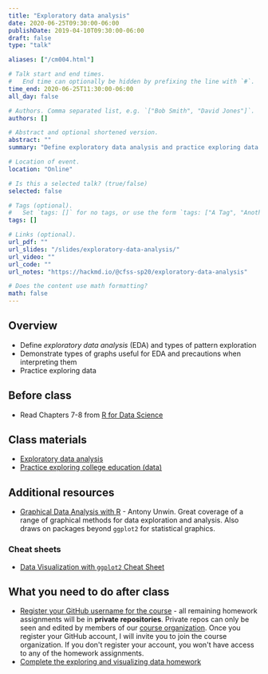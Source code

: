 ```yaml
---
title: "Exploratory data analysis"
date: 2020-06-25T09:30:00-06:00
publishDate: 2019-04-10T09:30:00-06:00
draft: false
type: "talk"

aliases: ["/cm004.html"]

# Talk start and end times.
#   End time can optionally be hidden by prefixing the line with `#`.
time_end: 2020-06-25T11:30:00-06:00
all_day: false

# Authors. Comma separated list, e.g. `["Bob Smith", "David Jones"]`.
authors: []

# Abstract and optional shortened version.
abstract: ""
summary: "Define exploratory data analysis and practice exploring data with visualization methods."

# Location of event.
location: "Online"

# Is this a selected talk? (true/false)
selected: false

# Tags (optional).
#   Set `tags: []` for no tags, or use the form `tags: ["A Tag", "Another Tag"]` for one or more tags.
tags: []

# Links (optional).
url_pdf: ""
url_slides: "/slides/exploratory-data-analysis/"
url_video: ""
url_code: ""
url_notes: "https://hackmd.io/@cfss-sp20/exploratory-data-analysis"

# Does the content use math formatting?
math: false
---
```




## Overview

* Define *exploratory data analysis* (EDA) and types of pattern exploration
* Demonstrate types of graphs useful for EDA and precautions when interpreting them
* Practice exploring data

## Before class

* Read Chapters 7-8 from [R for Data Science](http://r4ds.had.co.nz/)

## Class materials

* [Exploratory data analysis](/notes/exploratory-data-analysis/)
* [Practice exploring college education (data)](/notes/exploratory-data-analysis-practice/)

## Additional resources

* [Graphical Data Analysis with R](http://proxy.uchicago.edu/login?url=http://search.ebscohost.com/login.aspx?direct=true&db=nlebk&AN=1338290&site=ehost-live&scope=site&ebv=EB&ppid=pp_A) - Antony Unwin. Great coverage of a range of graphical methods for data exploration and analysis. Also draws on packages beyond `ggplot2` for statistical graphics.

### Cheat sheets

* [Data Visualization with `ggplot2` Cheat Sheet](https://www.rstudio.com/wp-content/uploads/2015/12/ggplot2-cheatsheet-2.0.pdf)

## What you need to do after class

* [Register your GitHub username for the course](https://goo.gl/forms/mvwVaTWfoZN6fn4Z2) - all remaining homework assignments will be in **private repositories**. Private repos can only be seen and edited by members of our [course organization](https://github.com/cfss-sp20). Once you register your GitHub account, I will invite you to join the course organization. If you don't register your account, you won't have access to any of the homework assignments.
* [Complete the exploring and visualizing data homework](/homework/explore-data/)
